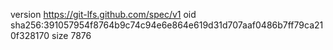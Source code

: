 version https://git-lfs.github.com/spec/v1
oid sha256:391057954f8764b9c74c94e6e864e619d31d707aaf0486b7ff79ca210f328170
size 7876
